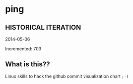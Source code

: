 # ping

## HISTORICAL ITERATION
2014-05-06

Incremented: 703

## What is this?? 
Linux skills to hack the github commit visualization chart `;-)`
